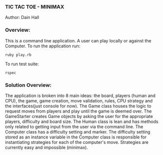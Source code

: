 ### TIC TAC TOE - MINIMAX

Author: Dain Hall

### Overview:
This is a command line application. A user can play locally or against the Computer. To run the application run:
```
ruby play.rb
```
To run test suite:
```
rspec
```

### Solution Overview:
The application is broken into 8 main ideas: the board, players (human and CPU), the game, game creation, move validation, rules, CPU strategy and the interfaces(just console for now). The Game class houses the logic to request moves from players and play until the game is deemed over. The GameStarter creates Game objects by asking the user for the appropriate players, difficulty and board size. The Human class is lean and has methods only related to getting input from the user via the command line. The Computer class has a difficulty setting and marker. The difficulty setting stored as an instance variable in the Computer class is responsible for instantiating strategies for each of the computer's move. Strategies are currently easy and impossible (minimax).
